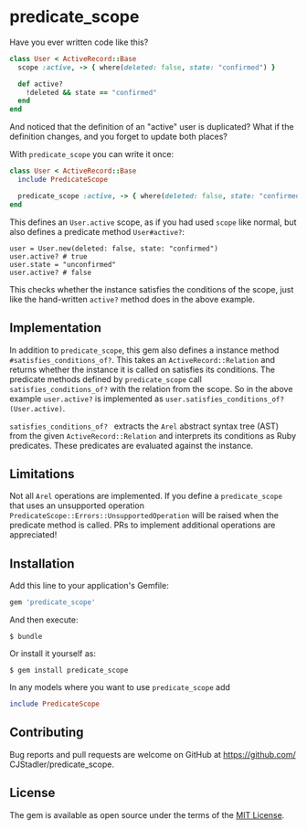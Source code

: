 # predicate_scope

Have you ever written code like this?

```rb
class User < ActiveRecord::Base
  scope :active, -> { where(deleted: false, state: "confirmed") }

  def active?
    !deleted && state == "confirmed"
  end
end
```

And noticed that the definition of an "active" user is duplicated? What if the
definition changes, and you forget to update both places?

With `predicate_scope` you can write it once:

```rb
class User < ActiveRecord::Base
  include PredicateScope

  predicate_scope :active, -> { where(deleted: false, state: "confirmed") }
end
```

This defines an `User.active` scope, as if you had used `scope` like normal, but
also defines a predicate method `User#active?`:

```
user = User.new(deleted: false, state: "confirmed")
user.active? # true
user.state = "unconfirmed"
user.active? # false
```

This checks whether the instance satisfies the conditions of the scope, just
like the hand-written `active?` method does in the above example.

## Implementation

In addition to `predicate_scope`, this gem also defines a instance method
`#satisfies_conditions_of?`. This takes an `ActiveRecord::Relation` and returns
whether the instance it is called on satisfies its conditions. The predicate
methods defined by `predicate_scope` call `satisfies_conditions_of?` with the
relation from the scope. So in the above example `user.active?` is implemented
as `user.satisfies_conditions_of?(User.active)`.

`satisfies_conditions_of? ` extracts the `Arel` abstract syntax tree (AST)
from the given `ActiveRecord::Relation` and interprets its conditions as Ruby
predicates. These predicates are evaluated against the instance.

## Limitations

Not all `Arel` operations are implemented. If you define
a `predicate_scope` that uses an unsupported operation
`PredicateScope::Errors::UnsupportedOperation` will be raised when the predicate
method is called. PRs to implement additional operations are appreciated!

## Installation

Add this line to your application's Gemfile:

```rb
gem 'predicate_scope'
```

And then execute:

    $ bundle

Or install it yourself as:

    $ gem install predicate_scope

In any models where you want to use `predicate_scope` add

```rb
include PredicateScope
```

## Contributing

Bug reports and pull requests are welcome on GitHub at https://github.com/
CJStadler/predicate_scope.

## License

The gem is available as open source under the terms of the
[MIT License](https://opensource.org/licenses/MIT).
